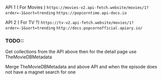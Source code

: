 
API 1 ( For Movies )
`https://movies-v2.api-fetch.website/movies/1?order=-1&sort=trending`
`https://popcorntime.api-docs.io`

API 2 ( For TV ?)
`https://tv-v2.api-fetch.website/movies/1?order=-1&sort=trending`
`http://docs.popcornofficial.apiary.io/`


### TODO::
Get collections from the API above then for the detail page use TheMovieDBMetadata

Merge TheMovieDBMetadata and above API and when the episode does not have a magnet search for one
